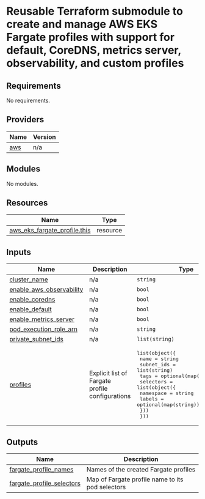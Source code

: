 # Reusable Terraform submodule to create and manage AWS EKS Fargate profiles with support for default, CoreDNS, metrics server, observability, and custom profiles

<!-- BEGIN_TF_DOCS -->
## Requirements

No requirements.

## Providers

| Name | Version |
|------|---------|
| <a name="provider_aws"></a> [aws](#provider\_aws) | n/a |

## Modules

No modules.

## Resources

| Name | Type |
|------|------|
| [aws_eks_fargate_profile.this](https://registry.terraform.io/providers/hashicorp/aws/latest/docs/resources/eks_fargate_profile) | resource |

## Inputs

| Name | Description | Type | Default | Required |
|------|-------------|------|---------|:--------:|
| <a name="input_cluster_name"></a> [cluster\_name](#input\_cluster\_name) | n/a | `string` | n/a | yes |
| <a name="input_enable_aws_observability"></a> [enable\_aws\_observability](#input\_enable\_aws\_observability) | n/a | `bool` | `false` | no |
| <a name="input_enable_coredns"></a> [enable\_coredns](#input\_enable\_coredns) | n/a | `bool` | `false` | no |
| <a name="input_enable_default"></a> [enable\_default](#input\_enable\_default) | n/a | `bool` | `true` | no |
| <a name="input_enable_metrics_server"></a> [enable\_metrics\_server](#input\_enable\_metrics\_server) | n/a | `bool` | `false` | no |
| <a name="input_pod_execution_role_arn"></a> [pod\_execution\_role\_arn](#input\_pod\_execution\_role\_arn) | n/a | `string` | n/a | yes |
| <a name="input_private_subnet_ids"></a> [private\_subnet\_ids](#input\_private\_subnet\_ids) | n/a | `list(string)` | n/a | yes |
| <a name="input_profiles"></a> [profiles](#input\_profiles) | Explicit list of Fargate profile configurations | <pre>list(object({<br/>    name       = string<br/>    subnet_ids = list(string)<br/>    tags       = optional(map(string), {})<br/>    selectors = list(object({<br/>      namespace = string<br/>      labels    = optional(map(string))<br/>    }))<br/>  }))</pre> | `null` | no |

## Outputs

| Name | Description |
|------|-------------|
| <a name="output_fargate_profile_names"></a> [fargate\_profile\_names](#output\_fargate\_profile\_names) | Names of the created Fargate profiles |
| <a name="output_fargate_profile_selectors"></a> [fargate\_profile\_selectors](#output\_fargate\_profile\_selectors) | Map of Fargate profile name to its pod selectors |
<!-- END_TF_DOCS -->
